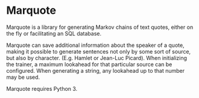 Marquote
========

Marquote is a library for generating Markov chains of text quotes, either on the fly or facilitating an SQL database. 

Marquote can save additional information about the speaker of a quote, making it possible to generate sentences not only by some sort of source, but also by character. (E.g. Hamlet or Jean-Luc Picard). When initializing the trainer, a maximum lookahead for that particular source can be configured. When generating a string, any lookahead up to that number may be used.

Marquote requires Python 3.

<!-- version 2: arbitrary metadata. "English quote, from 1500 to 1800, please" ;) --> 
